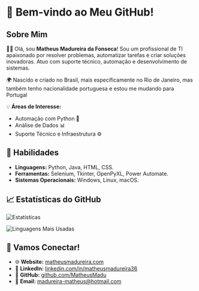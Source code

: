 # 👋 Bem-vindo ao Meu GitHub!

## Sobre Mim

👨‍💻 Olá, sou **Matheus Madureira da Fonseca**! Sou um profissional de TI apaixonado por resolver problemas, automatizar tarefas e criar soluções inovadoras. Atuo com suporte técnico, automação e desenvolvimento de sistemas.

🌍 Nascido e criado no Brasil, mais especificamente no Rio de Janeiro, mas também tenho nacionalidade portuguesa e estou me mudando para Portugal

💡 **Áreas de Interesse:**
- Automação com Python 🐍
- Análise de Dados 📊
- Suporte Técnico e Infraestrutura ⚙️

## 🌟 Habilidades

- **Linguagens:** Python, Java, HTML, CSS.
- **Ferramentas:** Selenium, Tkinter, OpenPyXL, Power Automate.
- **Sistemas Operacionais:** Windows, Linux, macOS.

## 📈 Estatísticas do GitHub

![Estatísticas](https://github-readme-stats.vercel.app/api?username=MatheusMadu&show_icons=true&theme=radical)

![Linguagens Mais Usadas](https://github-readme-stats.vercel.app/api/top-langs/?username=MatheusMadu&layout=compact&theme=radical)

## 🤝 Vamos Conectar!

- 🌐 **Website:** [matheusmadureira.com](https://www.matheusmadureira.com)
- 💼 **LinkedIn:** [linkedin.com/in/matheusmadureira36](https://www.linkedin.com/in/matheusmadureira36)
- 🐙 **GitHub:** [github.com/MatheusMadu](https://github.com/MatheusMadu)
- 📧 **Email:** madureira-matheus@hotmail.com
